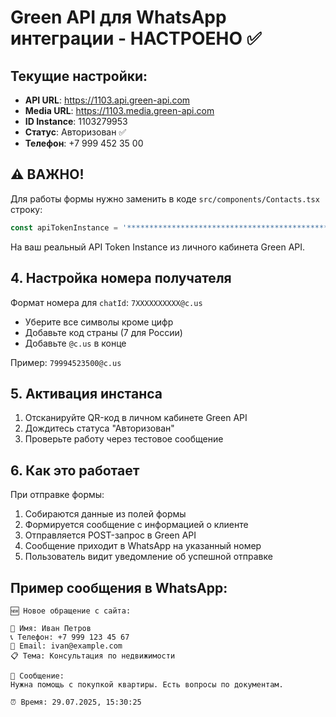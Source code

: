 # Green API для WhatsApp интеграции - НАСТРОЕНО ✅

## Текущие настройки:

- **API URL**: https://1103.api.green-api.com
- **Media URL**: https://1103.media.green-api.com  
- **ID Instance**: 1103279953
- **Статус**: Авторизован ✅
- **Телефон**: +7 999 452 35 00

## ⚠️ ВАЖНО! 

Для работы формы нужно заменить в коде `src/components/Contacts.tsx` строку:

```javascript
const apiTokenInstance = '****************************************************'; 
```

На ваш реальный API Token Instance из личного кабинета Green API.

## 4. Настройка номера получателя

Формат номера для `chatId`: `7XXXXXXXXXX@c.us`
- Уберите все символы кроме цифр
- Добавьте код страны (7 для России)
- Добавьте `@c.us` в конце

Пример: `79994523500@c.us`

## 5. Активация инстанса

1. Отсканируйте QR-код в личном кабинете Green API
2. Дождитесь статуса "Авторизован"
3. Проверьте работу через тестовое сообщение

## 6. Как это работает

При отправке формы:
1. Собираются данные из полей формы
2. Формируется сообщение с информацией о клиенте
3. Отправляется POST-запрос в Green API
4. Сообщение приходит в WhatsApp на указанный номер
5. Пользователь видит уведомление об успешной отправке

## Пример сообщения в WhatsApp:

```
🆕 Новое обращение с сайта:

👤 Имя: Иван Петров
📞 Телефон: +7 999 123 45 67
📧 Email: ivan@example.com
📋 Тема: Консультация по недвижимости

💬 Сообщение:
Нужна помощь с покупкой квартиры. Есть вопросы по документам.

⏰ Время: 29.07.2025, 15:30:25
```